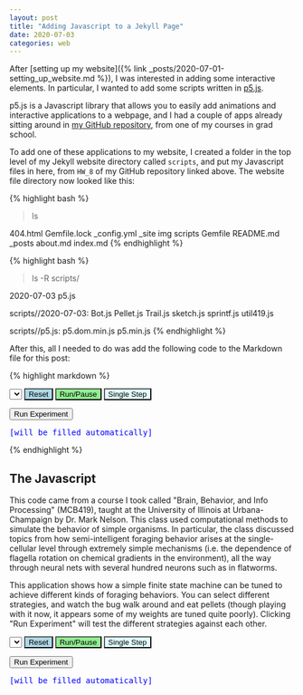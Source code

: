 ```yaml
---
layout: post
title: "Adding Javascript to a Jekyll Page"
date: 2020-07-03
categories: web
---
```

After [setting up my website]({% link _posts/2020-07-01-setting_up_website.md %}), I was interested in adding some interactive elements. In particular, I wanted to add some scripts written in [p5.js][p5.js].

p5.js is a Javascript library that allows you to easily add animations and interactive applications to a webpage, and I had a couple of apps already sitting around in [my GitHub repository][mcb419], from one of my courses in grad school.

To add one of these applications to my website, I created a folder in the top level of my Jekyll website directory called `scripts`, and put my Javascript files in here, from `HW_8` of my GitHub repository linked above. The website file directory now looked like this:

{% highlight bash %}
> ls

404.html     Gemfile.lock _config.yml  _site        img          scripts
Gemfile      README.md    _posts       about.md     index.md
{% endhighlight %}

{% highlight bash %}
> ls -R scripts/

2020-07-03 p5.js

scripts//2020-07-03:
Bot.js     Pellet.js  Trail.js   sketch.js  sprintf.js util419.js

scripts//p5.js:
p5.dom.min.js p5.min.js
{% endhighlight %}

After this, all I needed to do was add the following code to the Markdown file for this post:

{% highlight markdown %}
<script src="/scripts/p5.js/p5.min.js"></script>
<script src="/scripts/p5.js/p5.dom.min.js"></script>

<script src="/scripts/2020-07-03/Bot.js"></script>
<script src="/scripts/2020-07-03/Pellet.js"></script>
<script src="/scripts/2020-07-03/Trail.js"></script>
<script src="/scripts/2020-07-03/sketch.js"></script>
<script src="/scripts/2020-07-03/util419.js"></script>
<script src="/scripts/2020-07-03/sprintf.js"></script>

<div id="canvas"></div>
<select id="controller"></select>
<button id="b_reset" style="background-color: lightBlue">Reset</button>
<button id="b_run" style="background-color: lightGreen">Run/Pause</button>
<button id="b_single" style="background-color: lightCyan">Single Step</button>

<button id="b_expt">Run Experiment</button>
<pre id="stats" style="color:blue">[will be filled automatically]</pre>
{% endhighlight %}

## The Javascript

This code came from a course I took called "Brain, Behavior, and Info Processing" (MCB419), taught at the University of Illinois at Urbana-Champaign by Dr. Mark Nelson. This class used computational methods to simulate the behavior of simple organisms. In particular, the class discussed topics from how semi-intelligent foraging behavior arises at the single-cellular level through extremely simple mechanisms (i.e. the dependence of flagella rotation on chemical gradients in the environment), all the way through neural nets with several hundred neurons such as in flatworms.

This application shows how a simple finite state machine can be tuned to achieve different kinds of foraging behaviors. You can select different strategies, and watch the bug walk around and eat pellets (though playing with it now, it appears some of my weights are tuned quite poorly). Clicking "Run Experiment" will test the different strategies against each other.

<script src="/scripts/p5.js/p5.min.js"></script>
<script src="/scripts/p5.js/p5.dom.min.js"></script>

<script src="/scripts/2020-07-03/Bot.js"></script>
<script src="/scripts/2020-07-03/Pellet.js"></script>
<script src="/scripts/2020-07-03/Trail.js"></script>
<script src="/scripts/2020-07-03/sketch.js"></script>
<script src="/scripts/2020-07-03/util419.js"></script>
<script src="/scripts/2020-07-03/sprintf.js"></script>

<div id="canvas"></div>
<select id="controller"></select>
<button id="b_reset" style="background-color: lightBlue">Reset</button>
<button id="b_run" style="background-color: lightGreen">Run/Pause</button>
<button id="b_single" style="background-color: lightCyan">Single Step</button>

<button id="b_expt">Run Experiment</button>
<pre id="stats" style="color:blue">[will be filled automatically]</pre>

[p5.js]: https://p5js.org/
[mcb419]: https://github.com/BucketOfFish/MCB419
